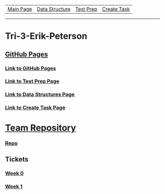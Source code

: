 <table>
    <tr>
        <td><a href="https://maboinjd.github.io/Tri-3-Erik-Peterson/">Main Page</a></td>
        <td><a href="https://maboinjd.github.io/Tri-3-Erik-Peterson/datastructure">Data Structure </a></td>
        <td><a href="https://maboinjd.github.io/Tri-3-Erik-Peterson/testprep">Test Prep </a></td>
        <td><a href="https://maboinjd.github.io/Tri-3-Erik-Peterson/createtask">Create Task</a></td>
    </tr>
</table>
<hr>

# Tri-3-Erik-Peterson

## <u>GitHub Pages</u>

### [Link to GitHub Pages](https://github.com/MaBoinjd/Tri-3-Erik-Peterson)
### [Link to Test Prep Page](https://maboinjd.github.io/Tri-3-Erik-Peterson/testprep)
### [Link to Data Structures Page](https://maboinjd.github.io/Tri-3-Erik-Peterson/datastructure)
### [Link to Create Task Page](https://maboinjd.github.io/Tri-3-Erik-Peterson/createtask)

# <u> Team Repository</u>

### [Repo](https://github.com/NinjaBreadLord/grup-grass)

## Tickets

### [Week 0](https://github.com/NinjaBreadLord/grup-grass/issues/5)
### [Week 1]()

